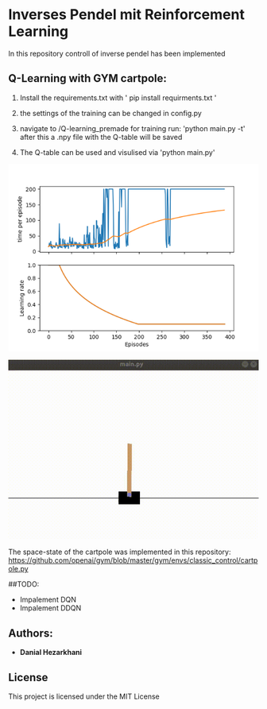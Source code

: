 # Inverses Pendel mit Reinforcement Learning

In this repository controll of  inverse pendel has been implemented

## Q-Learning with GYM cartpole:

1) Install the requirements.txt with ' pip install requirments.txt '
2) the settings of the training can be changed in config.py
3) navigate to /Q-learning_premade for training run: 'python main.py -t'
    after this a .npy file with the Q-table will be saved
   
4) The Q-table can be used and visulised via 'python main.py'

![Training progress with 200 steps](Q-learning/demo/demo200steps.png) 

![Demo with 200 steps](Q-learning/demo/demo200steps.gif) 

The space-state of the cartpole was implemented in this repository:
https://github.com/openai/gym/blob/master/gym/envs/classic_control/cartpole.py

##TODO:
 * Impalement DQN
 * Impalement DDQN
 
## Authors:
* **Danial Hezarkhani**

## License

This project is licensed under the MIT License
